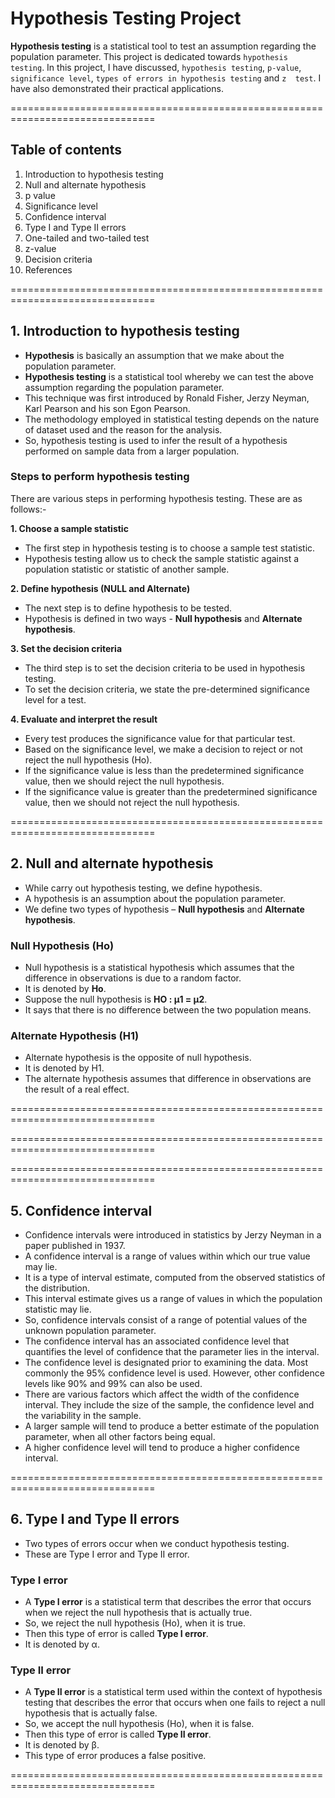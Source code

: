 # Hypothesis Testing Project

**Hypothesis testing** is a statistical tool to test an assumption regarding the population parameter. This project is dedicated towards `hypothesis testing`. In this project, I have discussed, `hypothesis testing`, `p-value`, `significance level`, `types of errors in hypothesis testing` and `z  test`. I have also demonstrated their practical applications.

===============================================================================

## Table of contents

1.	Introduction to hypothesis testing
2.	Null and alternate hypothesis
3.	p value
4.	Significance level
5.	Confidence interval
6.	Type I and Type II errors
7.	One-tailed and two-tailed test
8.	z-value  
9.	Decision criteria
10.	References

===============================================================================

## 1. Introduction to hypothesis testing

-	**Hypothesis** is basically an assumption that we make about the population parameter. 
-	**Hypothesis testing** is a statistical tool whereby we can test the above assumption regarding the population parameter.
-	This technique was first introduced by Ronald Fisher, Jerzy Neyman, Karl Pearson and his son Egon Pearson.
-	The methodology employed in statistical testing depends on the nature of dataset used and the reason for the analysis. 
-	So, hypothesis testing is used to infer the result of a hypothesis performed on sample data from a larger population.


### Steps to perform hypothesis testing

There are various steps in performing hypothesis testing. These are as follows:-

**1. Choose a sample statistic**

-	The first step in hypothesis testing is to choose a sample test statistic.
-	Hypothesis testing allow us to check the sample statistic against a population statistic or statistic of another sample.

**2. Define hypothesis (NULL and Alternate)**

-	The next step is to define hypothesis to be tested. 
-	Hypothesis is defined in two ways - **Null hypothesis** and **Alternate hypothesis**.

**3. Set the decision criteria**

-	The third step is to set the decision criteria to be used in hypothesis testing. 
-	To set the decision criteria, we state the pre-determined significance level for a test.

**4. Evaluate and interpret the result**

-	Every test produces the significance value for that particular test.
-	Based on the significance level, we make a decision to reject or not reject the null hypothesis (Ho).
-	If the significance value is less than the predetermined significance value, then we should reject the null hypothesis. 
-	If the significance value is greater than the predetermined significance value, then we should not reject the null hypothesis. 

===============================================================================


## 2. Null and alternate hypothesis

-	While carry out hypothesis testing, we define hypothesis.
-	A hypothesis is an assumption about the population parameter. 
-	We define two types of hypothesis – **Null hypothesis** and **Alternate hypothesis**.

### Null Hypothesis (Ho)

-	Null hypothesis is a statistical hypothesis which assumes that the difference in observations is due to a random factor. 
-	It is denoted by **Ho**. 
-	Suppose the null hypothesis is **HO : µ1 = µ2**. 
-	It says that there is no difference between the two population means.

### Alternate Hypothesis (H1)

-	Alternate hypothesis is the opposite of null hypothesis. 
-	It is denoted by H1. 
-	The alternate hypothesis assumes that difference in observations are the result of a real effect.

===============================================================================


===============================================================================


===============================================================================

## 5. Confidence interval

-	Confidence intervals were introduced in statistics by Jerzy Neyman in a paper published in 1937.
-	A confidence interval is a range of values within which our true value may lie. 
-	It is a type of interval estimate, computed from the observed statistics of the distribution. 
-	This interval estimate gives us a range of values in which the population statistic may lie.
-	So, confidence intervals consist of a range of potential values of the unknown population parameter.
-	The confidence interval has an associated confidence level that quantifies the level of confidence that the parameter lies in the interval.
-	The confidence level is designated prior to examining the data. Most commonly the 95% confidence level is used. However, other confidence levels like 90% and 99% can also be used.
-	There are various factors which affect the width of the confidence interval. They include the size of the sample, the confidence level and the variability in the sample.
-	A larger sample will tend to produce a better estimate of the population parameter, when all other factors being equal.
-	A higher confidence level will tend to produce a higher confidence interval.

===============================================================================

## 6. Type I and Type II errors

-	Two types of errors occur when we conduct hypothesis testing.
-	These are Type I error and Type II error.

### Type I error

-	A **Type I error** is a statistical term that describes the error that occurs when we reject the null hypothesis that is actually true. 
-	So, we reject the null hypothesis (Ho), when it is true.
-	Then this type of error is called **Type I error**.
-	It is denoted by α.


### Type II error

-	A **Type II error** is a statistical term used within the context of hypothesis testing that describes the error that occurs when one fails to reject a null hypothesis that is actually false. 
-	So, we accept the null hypothesis (Ho), when it is false.
-	Then this type of error is called **Type II error**.
-	It is denoted by β.
-	This type of error produces a false positive. 

===============================================================================






